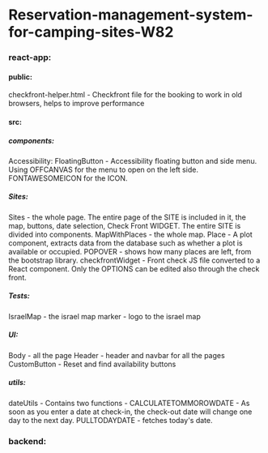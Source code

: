 # Reservation-management-system-for-camping-sites-W82

<h3> react-app: </h3>

<p>
  <h4> public: </h4>
  checkfront-helper.html - Checkfront file for the booking to work in old browsers, helps to improve performance
  
  <h4> src: </h4>
  <h5> components: </h5>
  Accessibility:
  FloatingButton - Accessibility floating button and side menu. Using OFFCANVAS for the menu to open on the left side. FONTAWESOMEICON for the ICON.
  
  <h5> Sites: </h5>
  Sites - the whole page. The entire page of the SITE is included in it, the map, buttons, date selection, Check Front WIDGET. The entire SITE is divided into components.
  MapWithPlaces - the whole map.
  Place - A plot component, extracts data from the database such as whether a plot is available or occupied. POPOVER - shows how many places are left, from the bootstrap library.
  checkfrontWidget - Front check JS file converted to a React component. Only the OPTIONS can be edited also through the check front.
  
  <h5> Tests: </h5>
  IsraelMap - the israel map
  marker - logo to the israel map
  
  <h5> UI: </h5>
  Body - all the page
  Header - header and navbar for all the pages
  CustomButton - Reset and find availability buttons
  
  <h5> utils: </h5>
  dateUtils - Contains two functions - CALCULATETOMMOROWDATE - As soon as you enter a date at check-in, the check-out date will change one day to the next day. PULLTODAYDATE - fetches today's date.
  
</p>

<h3> backend: </h3>
<p>
    
  
  
</p>

